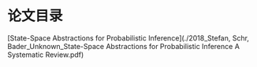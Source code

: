 # 论文目录




[State-Space Abstractions for Probabilistic Inference](./2018_Stefan, Schr, Bader_Unknown_State-Space Abstractions for Probabilistic Inference A Systematic Review.pdf)
